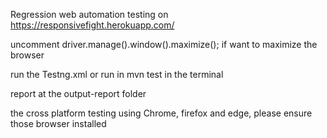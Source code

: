 Regression web automation testing on https://responsivefight.herokuapp.com/

uncomment driver.manage().window().maximize(); if want to maximize the browser

run the Testng.xml or run in mvn test in the terminal 

report at the output-report folder

the cross platform testing using Chrome, firefox and edge, please ensure those browser installed
